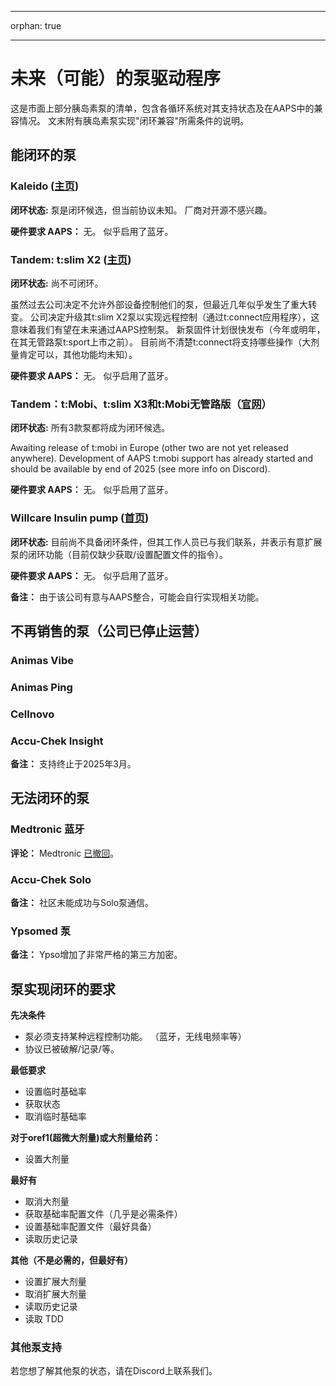 * * *

orphan: true

* * *

# 未来（可能）的泵驱动程序

这是市面上部分胰岛素泵的清单，包含各循环系统对其支持状态及在AAPS中的兼容情况。 文末附有胰岛素泵实现"闭环兼容"所需条件的说明。

## 能闭环的泵

### Kaleido ([主页](https://www.hellokaleido.com/))

**闭环状态:** 泵是闭环候选，但当前协议未知。 厂商对开源不感兴趣。

**硬件要求 AAPS：** 无。 似乎启用了蓝牙。

### Tandem: t:slim X2 ([主页](https://www.tandemdiabetes.com/))

**闭环状态:** 尚不可闭环。

虽然过去公司决定不允许外部设备控制他们的泵，但最近几年似乎发生了重大转变。 公司决定升级其t:slim X2泵以实现远程控制（通过t:connect应用程序），这意味着我们有望在未来通过AAPS控制泵。 新泵固件计划很快发布（今年或明年，在其无管路泵t:sport上市之前）。 目前尚不清楚t:connect将支持哪些操作（大剂量肯定可以，其他功能均未知）。

**硬件要求 AAPS：** 无。 似乎启用了蓝牙。

### Tandem：t:Mobi、t:slim X3和t:Mobi无管路版（[官网](https://www.tandemdiabetes.com/about-us/pipeline)）

**闭环状态:** 所有3款泵都将成为闭环候选。

Awaiting release of t:mobi in Europe (other two are not yet released anywhere). Development of AAPS t:mobi support has already started and should be available by end of 2025 (see more info on Discord).

**硬件要求 AAPS：** 无。 似乎启用了蓝牙。

### Willcare Insulin pump ([首页](http://shinmyungmedi.com/en/))

**闭环状态:** 目前尚不具备闭环条件，但其工作人员已与我们联系，并表示有意扩展泵的闭环功能（目前仅缺少获取/设置配置文件的指令）。

**硬件要求 AAPS：** 无。 似乎启用了蓝牙。

**备注：** 由于该公司有意与AAPS整合，可能会自行实现相关功能。

## 不再销售的泵（公司已停止运营）

### Animas Vibe

### Animas Ping

### Cellnovo

### Accu-Chek Insight

**备注：** 支持终止于2025年3月。

## 无法闭环的泵

### Medtronic 蓝牙

**评论：** Medtronic [已撤回](https://www.tidepool.org/blog/tidepool-loop-partner-update-ace-pumps)。

### Accu-Chek Solo

**备注：** 社区未能成功与Solo泵通信。

### Ypsomed 泵

**备注：** Ypso增加了非常严格的第三方加密。

## 泵实现闭环的要求

**先决条件**

- 泵必须支持某种远程控制功能。 （蓝牙，无线电频率等）
- 协议已被破解/记录/等。

**最低要求**

- 设置临时基础率
- 获取状态
- 取消临时基础率

**对于oref1(超微大剂量)或大剂量给药：**

- 设置大剂量

**最好有**

- 取消大剂量
- 获取基础率配置文件（几乎是必需条件）
- 设置基础率配置文件（最好具备）
- 读取历史记录 

**其他（不是必需的，但最好有）**

- 设置扩展大剂量
- 取消扩展大剂量
- 读取历史记录
- 读取 TDD

### 其他泵支持

若您想了解其他泵的状态，请在Discord上联系我们。